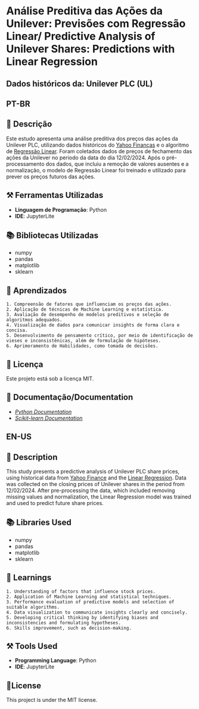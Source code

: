 
# Análise Preditiva das Ações da Unilever: Previsões com Regressão Linear/ Predictive Analysis of Unilever Shares: Predictions with Linear Regression

## Dados históricos da: Unilever PLC (UL)

## PT-BR

## 📝 Descrição
Este estudo apresenta uma análise preditiva dos preços das ações da Unilever PLC, utilizando dados históricos do [Yahoo Finanças](https://br.financas.yahoo.com/quote/UL/history/) e o algoritmo de [Regressão Linear](https://scikit-learn.org/stable/modules/generated/sklearn.linear_model.LinearRegression.html). Foram coletados dados de preços de fechamento das ações da Unilever no periodo da data do dia 12/02/2024. Após o pré-processamento dos dados, que incluiu a remoção de valores ausentes e a normalização, o modelo de Regressão Linear foi treinado e utilizado para prever os preços futuros das ações.

## ⚒️ Ferramentas Utilizadas
- __Linguagem de Programação__: Python
- __IDE__: JupyterLite

## 📚 Bibliotecas Utilizadas
- numpy
- pandas
- matplotlib
- sklearn 

## 📒 Aprendizados
    1. Compreensão de fatores que influenciam os preços das ações.
    2. Aplicação de técnicas de Machine Learning e estatística.
    3. Avaliação de desempenho de modelos preditivos e seleção de algoritmos adequados.
    4. Visualização de dados para comunicar insights de forma clara e concisa.
    5. Desenvolvimento de pensamento crítico, por meio de identificação de vieses e inconsistênicas, além de formulação de hipóteses.
    6. Aprimoramento de Habilidades, como tomada de decisões.

## 📜 Licença
Este projeto está sob a licença MIT.

## 📖 Documentação/Documentation
- [*Python Documentation*](https://docs.python.org/3/)
- [*Scikit-learn Documentation*](https://scikit-learn.org/0.21/documentation)

## EN-US

## 📝 Description
This study presents a predictive analysis of Unilever PLC share prices, using historical data from [Yahoo Finance](https://br.financas.yahoo.com/quote/UL/history/) and the [Linear Regression](https://scikit-learn.org/stable/modules/generated/sklearn.linear_model.LinearRegression.html). Data was collected on the closing prices of Unilever shares in the period from 12/02/2024. After pre-processing the data, which included removing missing values and normalization, the Linear Regression model was trained and used to predict future share prices.

## 📚 Libraries Used
- numpy
- pandas
- matplotlib
- sklearn 

## 📒 Learnings
    1. Understanding of factors that influence stock prices.
    2. Application of Machine Learning and statistical techniques.
    3. Performance evaluation of predictive models and selection of suitable algorithms.
    4. Data visualization to communicate insights clearly and concisely.
    5. Developing critical thinking by identifying biases and inconsistencies and formulating hypotheses.
    6. Skills improvement, such as decision-making.


## ⚒️ Tools Used
- __Programming Language__: Python
- __IDE__: JupyterLite

## 📜License
This project is under the MIT license.



